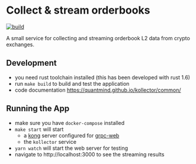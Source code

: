 # Collect & stream orderbooks

[![build](https://github.com/quantmind/kollector/actions/workflows/build.yml/badge.svg)](https://github.com/quantmind/kollector/actions/workflows/build.yml)

A small service for collecting and streaming orderbook L2 data from crypto exchanges.

## Development

* you need rust toolchain installed (this has been developed with rust 1.6)
* run `make build` to build and test the application
* code documentation https://quantmind.github.io/kollector/common/


## Running the App

* make sure you have `docker-compose` installed
* `make start` will start
  * a [kong](https://github.com/Kong/kong) server configured for [grpc-web](https://docs.konghq.com/hub/kong-inc/grpc-web/)
  * the `kollector` service
* `yarn watch` will start the web server for testing
* navigate to http://localhost:3000 to see the streaming results
